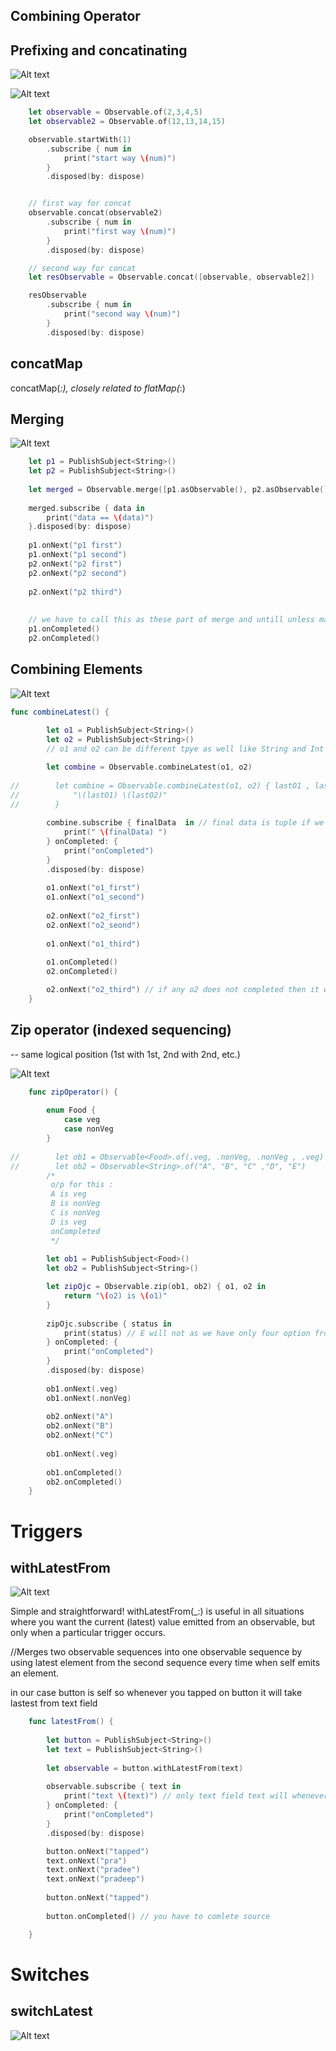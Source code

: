 ## Combining Operator

## Prefixing and concatinating

![Alt text](/images/prefix.png)

![Alt text](/images/concat.png)

```swift
    let observable = Observable.of(2,3,4,5)
    let observable2 = Observable.of(12,13,14,15)

    observable.startWith(1)
        .subscribe { num in
            print("start way \(num)")
        }
        .disposed(by: dispose)


    // first way for concat
    observable.concat(observable2)
        .subscribe { num in
            print("first way \(num)")
        }
        .disposed(by: dispose)

    // second way for concat
    let resObservable = Observable.concat([observable, observable2])

    resObservable
        .subscribe { num in
            print("second way \(num)")
        }
        .disposed(by: dispose)
```

## concatMap

concatMap(_:), closely related to flatMap(_:) 


## Merging

![Alt text](/images/mergering.png)


```swift
    let p1 = PublishSubject<String>()
    let p2 = PublishSubject<String>()
    
    let merged = Observable.merge([p1.asObservable(), p2.asObservable()])
    
    merged.subscribe { data in
        print("data == \(data)")
    }.disposed(by: dispose)
    
    p1.onNext("p1 first")
    p1.onNext("p1 second")
    p2.onNext("p2 first")
    p2.onNext("p2 second")
    
    p2.onNext("p2 third")
    
    
    // we have to call this as these part of merge and untill unless main merged will not called onCompleted
    p1.onCompleted()
    p2.onCompleted()
```


## Combining Elements 

![Alt text](/images/combining.png)

```swift
func combineLatest() {
        
        let o1 = PublishSubject<String>()
        let o2 = PublishSubject<String>()
        // o1 and o2 can be different tpye as well like String and Int or Date or DateStyle ..

        let combine = Observable.combineLatest(o1, o2)
        
//        let combine = Observable.combineLatest(o1, o2) { lastO1 , lastO2 in
//            "\(lastO1) \(lastO2)"
//        }
        
        combine.subscribe { finalData  in // final data is tuple if we are not using closure other wise normal string in second type
            print(" \(finalData) ")
        } onCompleted: {
            print("onCompleted")
        }
        .disposed(by: dispose)
        
        o1.onNext("o1_first")
        o1.onNext("o1_second")
        
        o2.onNext("o2_first")
        o2.onNext("o2_seond")
        
        o1.onNext("o1_third")
        
        o1.onCompleted()
        o2.onCompleted()

        o2.onNext("o2_third") // if any o2 does not completed then it will use last value of o1 even after o1 got completed.
    }
```

## Zip operator (indexed sequencing)

-- same logical position (1st with 1st, 2nd with 2nd, etc.)
 
![Alt text](/images/zipOp.png)

 
```swift
    func zipOperator() {
        
        enum Food {
            case veg
            case nonVeg
        }
        
//        let ob1 = Observable<Food>.of(.veg, .nonVeg, .nonVeg , .veg)
//        let ob2 = Observable<String>.of("A", "B", "C" ,"D", "E")
        /*
         o/p for this :
         A is veg
         B is nonVeg
         C is nonVeg
         D is veg
         onCompleted
         */
        
        let ob1 = PublishSubject<Food>()
        let ob2 = PublishSubject<String>()

        let zipOjc = Observable.zip(ob1, ob2) { o1, o2 in
            return "\(o2) is \(o1)"
        }
        
        zipOjc.subscribe { status in
            print(status) // E will not as we have only four option from ob1 that'why its indexed sequencing
        } onCompleted: {
            print("onCompleted")
        }
        .disposed(by: dispose)
        
        ob1.onNext(.veg)
        ob1.onNext(.nonVeg)
        
        ob2.onNext("A")
        ob2.onNext("B")
        ob2.onNext("C")
        
        ob1.onNext(.veg)
        
        ob1.onCompleted()
        ob2.onCompleted()
    }

```

# Triggers

## withLatestFrom

![Alt text](/images/withLatestFrom.png)

Simple and straightforward! withLatestFrom(_:) is useful in all situations where you want the current (latest) value emitted from an observable, but only when a particular trigger occurs.

//Merges two observable sequences into one observable sequence by using latest element from the second sequence every time when self emits an element.

in our case button is self so whenever you tapped on button it will take lastest from text field

```swift
    func latestFrom() {
                
        let button = PublishSubject<String>()
        let text = PublishSubject<String>()
        
        let observable = button.withLatestFrom(text)
        
        observable.subscribe { text in
            print("text \(text)") // only text field text will whenever button is tapped
        } onCompleted: {
            print("onCompleted")
        }
        .disposed(by: dispose)

        button.onNext("tapped")
        text.onNext("pra")
        text.onNext("pradee")
        text.onNext("pradeep")
        
        button.onNext("tapped")
        
        button.onCompleted() // you have to comlete source

    }

```

# Switches

## switchLatest

![Alt text](/images/switchLatest.png)

